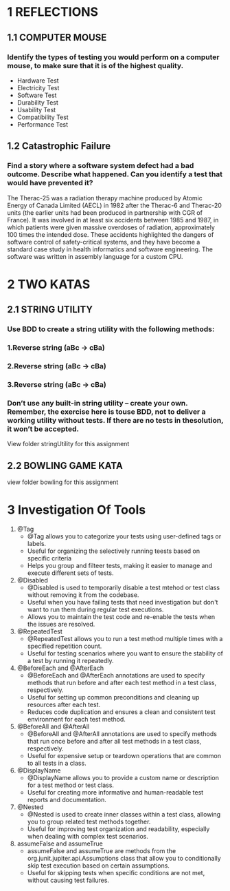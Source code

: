 # 1 REFLECTIONS
## 1.1 COMPUTER MOUSE 
### Identify the types of testing you would perform on a computer mouse, to make sure that it is of the highest quality. 

* Hardware Test
* Electricity Test
* Software Test
* Durability Test
* Usability Test
* Compatibility Test
* Performance Test

## 1.2 Catastrophic Failure
### Find a story where a software system defect had a bad outcome. Describe what happened. Can you identify a test that would have prevented it? 

The Therac-25 was a radiation therapy machine produced by Atomic Energy of Canada Limited (AECL) in 1982 after the Therac-6 and Therac-20 units (the earlier units had been produced in partnership with CGR of France). It was involved in at least six accidents between 1985 and 1987, in which patients were given massive overdoses of radiation, approximately 100 times the intended dose. These accidents highlighted the dangers of software control of safety-critical systems, and they have become a standard case study in health informatics and software engineering. The software was written in assembly language for a custom CPU.

# 2 TWO KATAS 
## 2.1 STRING UTILITY
### Use BDD to create a string utility with the following methods: 
### 1.Reverse string (aBc -> cBa)
### 2.Reverse string (aBc -> cBa)
### 3.Reverse string (aBc -> cBa)
### Don’t use any built-in string utility – create your own. Remember, the exercise here is touse BDD, not to deliver a working utility without tests. If there are no tests in thesolution, it won’t be accepted. 

View folder stringUtility for this assignment

## 2.2 BOWLING GAME KATA 

view folder bowling for this assignment

# 3 Investigation Of Tools

1. @Tag
   - @Tag allows you to categorize your tests using user-defined tags or labels.
   - Useful for organizing the selectively running teests based on specific criteria
   - Helps you group and filteer tests, making it easier to manage and execute different sets of tests.
2. @Disabled
   - @Disabled is used to temporarily disable a test mtehod or test class without removing it from the codebase.
   - Useful when you have failing tests that need investigation but don't want to run them during regular test executions.
   - Allows you to maintain the test code and re-enable the tests when the issues are resolved.
3. @RepeatedTest
   - @RepeatedTest allows you to run a test method multiple times with a specified repetition count.
   - Useful for testing scenarios where you want to ensure the stability of a test by running it repeatedly.
4. @BeforeEach and @AfterEach
   - @BeforeEach and @AfterEach annotations are used to specify methods that run before and after each test method in a test class, respectively.
   - Useful for setting up common preconditions and cleaning up resources after each test.
   - Reduces code duplication and ensures a clean and consistent test environment for each test method.
5. @BeforeAll and @AfterAll
   - @BeforeAll and @AfterAll annotations are used to specify methods that run once before and after all test methods in a test class, respectively.
   - Useful for expensive setup or teardown operations that are common to all tests in a class.
6. @DisplayName
   - @DisplayName allows you to provide a custom name or description for a test method or test class.
   - Useful for creating more informative and human-readable test reports and documentation.
7. @Nested
   - @Nested is used to create inner classes within a test class, allowing you to group related test methods together.
   - Useful for improving test organization and readability, especially when dealing with complex test scenarios.
8. assumeFalse and assumeTrue
   - assumeFalse and assumeTrue are methods from the org.junit.jupiter.api.Assumptions class that allow you to conditionally skip test execution based on certain assumptions.
   - Useful for skipping tests when specific conditions are not met, without causing test failures.



